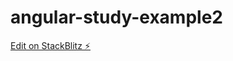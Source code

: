 # angular-study-example2

[Edit on StackBlitz ⚡️](https://stackblitz.com/edit/angular-study-example2)